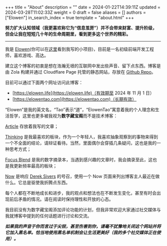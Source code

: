 +++
title = "About"
description = ""
date = 2024-01-22T14:39:11Z
updated = 2024-03-28T11:02:33Z
weight = 0
draft = false
aliases = []
authors = ["Elowen"]
in_search_index = true
template = "about.html"
+++

**努力扩大认知领域（我更喜欢称它为“信息茧房”）并不会带来财富、提升阶级，但会让我在短短几十年的生命周期里，看到更多这个世界的精彩。**

---

我是 [Elowen](https://cv.elowentao.com/)(你可以在[这里](https://projects.elowentao.com/)看到我写的小项目)，目前是一名初级前端开发工程师，喜欢游戏、高达。

建立这个博客的初衷是想在浩瀚无垠的互联网中发出些声音、留下点东西。博客是由 Zola 构建并通过 Cloudflare Page 托管的静态网站，存放在 [Github Repo](https://github.com/LYingYuan/blog)。

目前可以通过下面两个网址访问此博客：

- [https://elowen.life](https://elowen.life)（有效期至 2024 年 11 月 1 日）
- [https://elowentao.com](https://elowentao.com)（长期有效）

“Elowen”是我的英文名，“Tao”表示“道”，“ElowenTao”寓意着我的个人理念和生活哲学，这里也更多被我视为**数字藏宝阁**而不是技术博客：

[Article](/article) 存放着我写的文章；

[Thinking](/thinking) 是我最喜欢的板块，作为一个年轻人，我喜欢抽象观察到的事物来得到一个不全面的结论，请辩证看待。当然，里面偶尔会穿插几条疑问，这也是我的一种思考方式；

[Focus Blend](/focus-blend) 是我的数字摘录本，当遇到感兴趣的文章时，我会摘录至此，这也是我更新频率最高的板块；

[Now](/now) 是响应 [Derek Sivers](https://sive.rs/now) 的号召，使用一个 Now 页面来列出博客主人最近在做什么。它总是驱使我折腾点东西。

每个人都在不断地成长和进步，我的观点和想法也在不断发生变化，甚至有时会出现前后矛盾的情况。请在阅读时保持理性和开放的心态。

我目前没有为数字藏宝阁添加评论功能的计划，但我非常欢迎大家通过社交媒体与我就博客中提到的任何话题进行讨论和交流。

_**如果我的声音于你而言过于尖锐，甚至伤害到你，请毫不犹豫地关闭这个网站并将它加入黑名单。恰当地使用黑名单机制会让生活更美好（我的多个社交媒体正在使用）。**_
